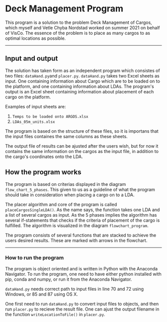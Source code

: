 # Deck Management Program
This program is a solution to the problem Deck Management of Cargos, which myself and Vetle Chyba Nordstad worked on summer 2021 on behalf of VisCo. The essence of the problem is to place as many cargos to as optimal locations as possible. 

---
## Input and output
The solution has taken form as an independent program which consistes of two files: `dataHand.py`and `placer.py`. `dataHand.py` takes two Excel sheets as input. One containing information about Cargo which are to be loaded on to the platform, and one containing information about LDAs. The program's output is an Excel sheet containing information about placement of each cargo on the platform. 

Examples of input sheets are: 
1. `Temps to be loaded onto ARGOS.xlsx`
2. `LDAs_05m_units.xlsx`

The program is based on the structure of these files, so it is importans that the input files containes the same columns as these sheets.

The output file of results can be ajusted after the users wish, but for now it contains the same information on the cargos as the input file, in addition to the cargo's coordinates onto the LDA.

## How the program works

The program is based on criterias displayed in the diagram `flow_chart_5_phases`. This given to us as a guideline of what the program should take in consideration when placing a cargo on to a LDA.

The placer algorithm and core of the program is called `placeCargosSingleLDA()`. As the name says, the function takes one LDA and a list of several cargos as input. As the 5 phases implies the algorithm has several if-statements that checks if the criteria of placement of the cargo is fulfilled. The algorithm is visualized in the diagram `flowchart_program`.

The program consists of several functions that are stacked to achieve the users desired results. These are marked with arrows in the flowchart.

---
### How to run the program

The program is object oriented and is written in Python with the Anaconda Navigator. To run the program, one need to have either python installed with pip, conda and numpy, or run it from the Anaconda Navigator. 

`dataHand.py` needs correct path to input files in line 70 and 72 using Windows, or 85 and 87 using OS X. 

One first need to run `dataHand.py` to convert input files to objects, and then run `placer.py` to recieve the result file. One can ajust the output filename in the function `writeLocationToFile()` in `placer.py`. 